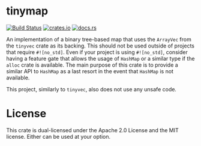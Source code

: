 # tinymap

[![Build Status](https://dev.azure.com/jtnunley01/gui-tools/_apis/build/status/not-a-seagull.tinymap?branchName=master)](https://dev.azure.com/jtnunley01/gui-tools/_build/latest?definitionId=9&branchName=master)
[![crates.io](https://img.shields.io/crates/v/tinymap)](https://crates.io/crates/tinymap)
[![docs.rs](https://docs.rs/tinymap/badge.svg)](https://docs.rs/tinymap)

An implementation of a binary tree-based map that uses the `ArrayVec` from the `tinyvec` crate as its backing. This should not be used outside of projects that require `#![no_std]`. Even if your project is using `#![no_std]`, consider having a feature gate that allows the usage of `HashMap` or a similar type if the `alloc` crate is available. The main purpose of this crate is to provide a similar API to `HashMap` as a last resort in the event that `HashMap` is not available.

This project, similarly to `tinyvec`, also does not use any unsafe code.

# License

This crate is dual-licensed under the Apache 2.0 License and the MIT license. Either can be used at your option.
